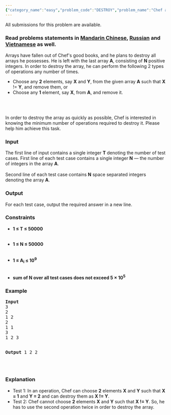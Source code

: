 ```yaml
---
{"category_name":"easy","problem_code":"DESTROY","problem_name":"Chef and Destruction","languages_supported":{"0":"ADA","1":"ASM","2":"BASH","3":"BF","4":"C","5":"C99 strict","6":"CAML","7":"CLOJ","8":"CLPS","9":"CPP 4.3.2","10":"CPP 4.9.2","11":"CPP14","12":"CS2","13":"D","14":"ERL","15":"FORT","16":"FS","17":"GO","18":"HASK","19":"ICK","20":"ICON","21":"JAVA","22":"JS","23":"LISP clisp","24":"LISP sbcl","25":"LUA","26":"NEM","27":"NICE","28":"NODEJS","29":"PAS fpc","30":"PAS gpc","31":"PERL","32":"PERL6","33":"PHP","34":"PIKE","35":"PRLG","36":"PYPY","37":"PYTH","38":"PYTH 3.4","39":"RUBY","40":"SCALA","41":"SCM chicken","42":"SCM guile","43":"SCM qobi","44":"ST","45":"TCL","46":"TEXT","47":"WSPC"},"max_timelimit":1,"source_sizelimit":50000,"problem_author":"ma5termind","problem_tester":"antoniuk1","date_added":"2-11-2015","tags":{"0":"cook66","1":"easy","2":"greedy","3":"ma5termind"},"editorial_url":"http://discuss.codechef.com/problems/DESTROY","time":{"view_start_date":1453660200,"submit_start_date":1453660200,"visible_start_date":1453660200,"end_date":1735669800},"layout":"problem"}
---
```

<span class="solution-visible-txt">All submissions for this problem are available.</span><h3> Read problems statements in <a target="_blank" href="http://www.codechef.com/download/translated/COOK66/mandarin/DESTROY.pdf">Mandarin Chinese</a>, <a target="_blank" href="http://www.codechef.com/download/translated/COOK66/russian/DESTROY.pdf">Russian</a> and <a target="_blank" href="http://www.codechef.com/download/translated/COOK66/vietnamese/DESTROY.pdf">Vietnamese</a> as well.</h3>
<p>Arrays have fallen out of Chef's good books, and he plans to destroy all arrays he possesses. He is left with the last array <b>A</b>, consisting of <b>N</b> positive integers.  In order to destroy the array, he can perform the following 2 types of operations any number of times.</p>
<ul>
<li>Choose any <b>2</b> elements, say <b>X</b> and <b>Y</b>, from the given array <b>A</b> such that <b>X</b> != <b>Y</b>, and remove them, or</li>
<li>Choose any <b>1</b> element, say <b>X</b>, from <b>A</b>, and remove it.</li>
</ul>
<p><br/></br/></p>
<p>In order to destroy the array as quickly as possible, Chef is interested in knowing the minimum number of operations required to destroy it. Please help him achieve this task.</p>
<h3>Input</h3>
<p>The first line of input contains a single integer <b>T</b> denoting the number of test cases. First line of each test case contains a single integer <b>N</b> — the number of integers in the array <b>A</b>.<br/><br />
Second line of each test case contains <b>N</b> space separated integers denoting the array <b>A</b>.</br/></p>
<h3>Output</h3>
<p>For each test case, output the required answer in a new line.</p>
<h3>Constraints</h3>
<ul>
<b>
<li>1 ≤ T ≤ 50000</li>
<p></p></b><br />
<b>
<li>1 ≤ N ≤ 50000</li>
<p></p></b><br />
<b>
<li>1 ≤ A<sub>i</sub> ≤ 10<sup>9</sup></li>
<p></p></b><br />
<b>
<li>sum of N over all test cases does not exceed 5 × 10<sup>5</sup></li>
<p></p></b>
</ul>
<h3> Example</h3>
<pre>
<b>Input</b>
3
2
1 2
2
1 1
3
1 2 3

<b>Output</b>
1
2
2

</pre><h3>Explanation</h3>
<ul>
<li>Test 1: In an operation, Chef can choose <b>2</b> elements <b>X</b> and <b>Y</b> such that <b>X = 1</b> and <b>Y = 2</b> and can destroy them as <b>X != Y</b>.</li>
<li>Test 2: Chef cannot choose <b>2</b> elements <b>X</b> and <b>Y</b> such that <b>X != Y</b>. So, he has to use the second operation twice in order to destroy the array.</li>
</ul>
